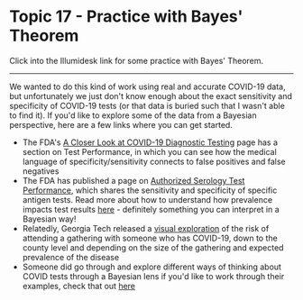 # Topic 17 - Practice with Bayes' Theorem

 Click into the Illumidesk link for some practice with Bayes' Theorem.

-----

We wanted to do this kind of work using real and accurate COVID-19 data, but unfortunately we just don't know enough about the exact sensitivity and specificity of COVID-19 tests (or that data is buried such that I wasn't able to find it). If you'd like to explore some of the data from a Bayesian perspective, here are a few links where you can get started.

- The FDA's [A Closer Look at COVID-19 Diagnostic Testing](https://www.fda.gov/health-professionals/closer-look-covid-19-diagnostic-testing) page has a section on Test Performance, in which you can see how the medical language of specificity/sensitivity connects to false positives and false negatives
- The FDA has published a page on [Authorized Serology Test Performance](https://www.fda.gov/medical-devices/coronavirus-disease-2019-covid-19-emergency-use-authorizations-medical-devices/eua-authorized-serology-test-performance), which shares the sensitivity and specificity of specific antigen tests. Read more about how to understand how prevalence impacts test results [here](https://www.fda.gov/medical-devices/letters-health-care-providers/potential-false-positive-results-antigen-tests-rapid-detection-sars-cov-2-letter-clinical-laboratory) - definitely something you can interpret in a Bayesian way!
- Relatedly, Georgia Tech released a [visual exploration](https://covid19risk.biosci.gatech.edu/) of the risk of attending a gathering with someone who has COVID-19, down to the county level and depending on the size of the gathering and expected prevalence of the disease
- Someone did go through and explore different ways of thinking about COVID tests through a Bayesian lens if you'd like to work through their examples, check that out [here](https://www.statnews.com/2020/08/20/covid-19-test-accuracy-supplement-the-math-of-bayes-theorem/)

